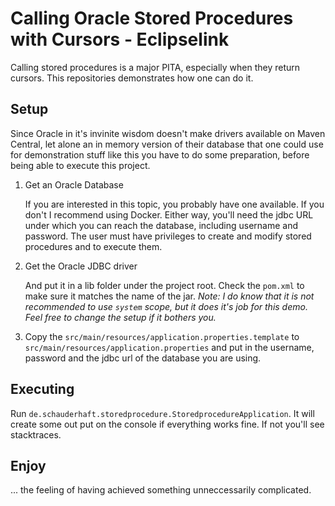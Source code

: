 # Calling Oracle Stored Procedures with Cursors - Eclipselink

Calling stored procedures is a major PITA, especially when they return cursors. This repositories demonstrates how one can do it.

## Setup

Since Oracle in it's invinite wisdom doesn't make drivers available on Maven Central, let alone an in memory version of their database that one could use for demonstration stuff like this you have to do some preparation, before being able to execute this project.

1. Get an Oracle Database
    
    If you are interested in this topic, you probably have one available. If you don't I recommend using Docker. Either way, you'll need the jdbc URL under which you can reach the database, including username and password. The user must have privileges to create and modify stored procedures and to execute them.
    
2. Get the Oracle JDBC driver 

    And put it in a lib folder under the project root. Check the `pom.xml` to make sure it matches the name of the jar. _Note: I do know that it is not recommended to use `system` scope, but it does it's job for this demo. Feel free to change the setup if it bothers you._
    
3. Copy the `src/main/resources/application.properties.template` to `src/main/resources/application.properties` and put in the username, password and the jdbc url of the database you are using.

## Executing

Run `de.schauderhaft.storedprocedure.StoredprocedureApplication`. It will create some out put on the console if everything works fine. If not you'll see stacktraces.

## Enjoy

... the feeling of having achieved something unneccessarily complicated.
